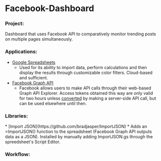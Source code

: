 # Facebook-Dashboard

<h3>Project:</h3>

Dashboard that uses Facebook API to comparatively monitor trending posts on multiple pages simultaneously.

<h3>Applications:</h3>

* [Google Spreadsheets](https://support.google.com/docs/answer/3093339)
  * Used for its ability to import data, perform calculations and then display the results through customizable color filters. Cloud-based and sufficient.
* [Facebook Graph API](https://developers.facebook.com/tools/explorer/)
  * Facebook allows users to make API calls through their web-based Graph API Explorer. Access tokens obtained this way are only valid for two hours unless [converted](https://developers.facebook.com/docs/facebook-login/access-tokens/expiration-and-extension) by making a server-side API call, but can be used elsewhere until then.

<h3>Libraries:</h3>
* [Import JSON](https://github.com/bradjasper/ImportJSON)
  * Adds an =ImportJSON() function to the spreadsheet (Facebook Graph API outputs data as a JSON). Installed by manually adding ImportJSON.gs through the spreedsheet's Script Editor.

<h3>Workflow:</h3>



